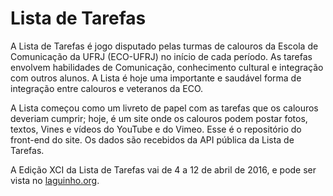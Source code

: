 # Lista de Tarefas
A Lista de Tarefas é jogo disputado pelas turmas de calouros da Escola de Comunicação da UFRJ (ECO-UFRJ) no início de cada período. As tarefas envolvem habilidades de Comunicação, conhecimento cultural e integração com outros alunos. A Lista é hoje uma importante e saudável forma de integração entre calouros e veteranos da ECO.

A Lista começou como um livreto de papel com as tarefas que os calouros deveriam cumprir; hoje, é um site onde os calouros podem postar fotos, textos, Vines e vídeos do YouTube e do Vimeo. Esse é o repositório do front-end do site. Os dados são recebidos da API pública da Lista de Tarefas.

A Edição XCI da Lista de Tarefas vai de 4 a 12 de abril de 2016, e pode ser vista no [laguinho.org](laguinho.org).
